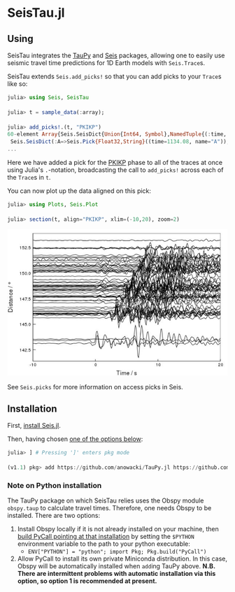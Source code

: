 # SeisTau.jl

## Using

SeisTau integrates the [TauPy](https://github.com/anowacki/TauPy.jl) and
[Seis](ttps://github.com/anowacki/Seis.jl) packages, allowing one to easily
use seismic travel time predictions for 1D Earth models with `Seis.Trace`s.

SeisTau extends `Seis.add_picks!` so that you can add picks to your `Trace`s
like so:

```julia
julia> using Seis, SeisTau

julia> t = sample_data(:array);

julia> add_picks!.(t, "PKIKP")
60-element Array{Seis.SeisDict{Union{Int64, Symbol},NamedTuple{(:time, :name),Tuple{Float32,Union{Missing, String}}}},1}:
 Seis.SeisDict(:A=>Seis.Pick{Float32,String}((time=1134.08, name="A")),:PKIKP=>Seis.Pick{Float32,String}((time=1126.4486, name="PKIKP")),1=>Seis.Pick{Float32,String}((time=137.35, name=missing)))
...
```

Here we have added a pick for the
[PKIKP](https://www.ldeo.columbia.edu/res/pi/Monitoring/Doc/Srr_2006/GUIDE.PDF)
phase to all of the traces at once using Julia's `.`-notation, broadcasting the call to
`add_picks!` across each of the `Trace`s in `t`.

You can now plot up the data aligned on this pick:

```julia
julia> using Plots, Seis.Plot

julia> section(t, align="PKIKP", xlim=(-10,20), zoom=2)
```

![Example record section aligned on pick](docs/images/aligned_PKIKP_section.jpg)

See `Seis.picks` for more information on access picks in Seis.


## Installation

First, [install Seis.jl](https://github.com/anowacki/Seis.jl#installation).

Then, having chosen [one of the options below](#note-on-python-installation):

```julia
julia> ] # Pressing ']' enters pkg mode

(v1.1) pkg> add https://github.com/anowacki/TauPy.jl https://github.com/anowacki/SeisTau.jl
```

### Note on Python installation

The TauPy package on which SeisTau relies uses the Obspy module `obspy.taup` to
calculate travel times.  Therefore, one needs Obspy to be installed.  There are
two options:

1. Install Obspy locally if it is not already installed on your machine, then [build
   PyCall pointing at that
   installation](https://github.com/JuliaPy/PyCall.jl#specifying-the-python-version)
   by setting the `$PYTHON` environment variable to the path to your python executable:
   - `ENV["PYTHON"] = "python"; import Pkg; Pkg.build("PyCall")`
2. Allow PyCall to install its own private Miniconda distribution.  In this case,
   Obspy will be automatically installed when `add`ing TauPy above.  **N.B. There
   are intermittent problems with automatic installation via this option, so option
   1 is recommended at present.**
